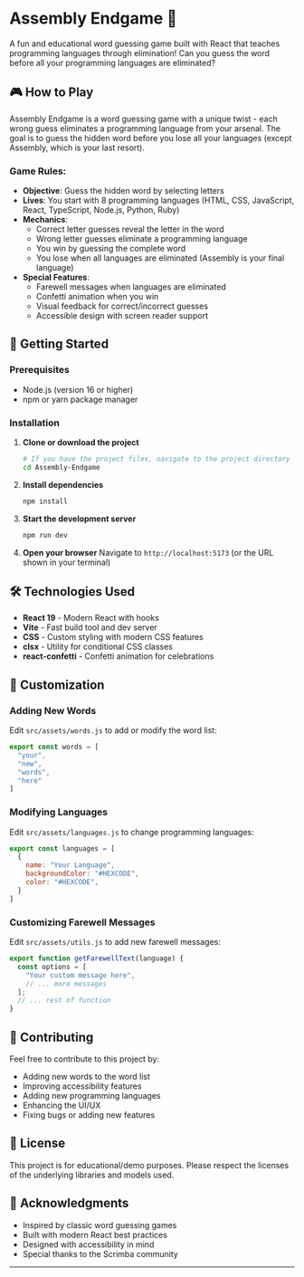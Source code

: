 # Assembly Endgame 🎯

A fun and educational word guessing game built with React that teaches programming languages through elimination! Can you guess the word before all your programming languages are eliminated?

## 🎮 How to Play

Assembly Endgame is a word guessing game with a unique twist - each wrong guess eliminates a programming language from your arsenal. The goal is to guess the hidden word before you lose all your languages (except Assembly, which is your last resort).

### Game Rules:
- **Objective**: Guess the hidden word by selecting letters
- **Lives**: You start with 8 programming languages (HTML, CSS, JavaScript, React, TypeScript, Node.js, Python, Ruby)
- **Mechanics**: 
  - Correct letter guesses reveal the letter in the word
  - Wrong letter guesses eliminate a programming language
  - You win by guessing the complete word
  - You lose when all languages are eliminated (Assembly is your final language)
- **Special Features**:
  - Farewell messages when languages are eliminated
  - Confetti animation when you win
  - Visual feedback for correct/incorrect guesses
  - Accessible design with screen reader support

## 🚀 Getting Started

### Prerequisites
- Node.js (version 16 or higher)
- npm or yarn package manager

### Installation

1. **Clone or download the project**
   ```bash
   # If you have the project files, navigate to the project directory
   cd Assembly-Endgame
   ```

2. **Install dependencies**
   ```bash
   npm install
   ```

3. **Start the development server**
   ```bash
   npm run dev
   ```

4. **Open your browser**
   Navigate to `http://localhost:5173` (or the URL shown in your terminal)


## 🛠️ Technologies Used

- **React 19** - Modern React with hooks
- **Vite** - Fast build tool and dev server
- **CSS** - Custom styling with modern CSS features
- **clsx** - Utility for conditional CSS classes
- **react-confetti** - Confetti animation for celebrations

## 🎨 Customization

### Adding New Words
Edit `src/assets/words.js` to add or modify the word list:
```javascript
export const words = [
  "your",
  "new",
  "words",
  "here"
]
```

### Modifying Languages
Edit `src/assets/languages.js` to change programming languages:
```javascript
export const languages = [
  {
    name: "Your Language",
    backgroundColor: "#HEXCODE",
    color: "#HEXCODE",
  }
]
```

### Customizing Farewell Messages
Edit `src/assets/utils.js` to add new farewell messages:
```javascript
export function getFarewellText(language) {
  const options = [
    "Your custom message here",
    // ... more messages
  ];
  // ... rest of function
}
```

## 🤝 Contributing

Feel free to contribute to this project by:
- Adding new words to the word list
- Improving accessibility features
- Adding new programming languages
- Enhancing the UI/UX
- Fixing bugs or adding new features

## 📄 License

This project is for educational/demo purposes. Please respect the licenses of the underlying libraries and models used.

## 🙏 Acknowledgments

- Inspired by classic word guessing games
- Built with modern React best practices
- Designed with accessibility in mind
- Special thanks to the Scrimba community

---

